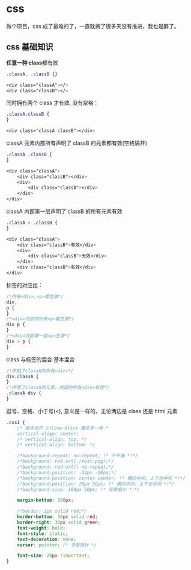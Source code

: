# css

做个项目，css 成了最难的了，一直耽搁了很多天没有推进，我也是醉了。

## css 基础知识

**任意一种 class**都有效

```css
.classA, .classB {}

<div class="classA"></>
<div class="classB"></>
```

同时拥有两个 class 才有效, 没有空格：

```css
.classA.classB {
}

<div class="classA classB"></div>
```

classA 元素内部所有声明了 classB 的元素都有效(空格隔开)

```css
.classA .classB {
}

<div class="classA">
	<div class="classB"></div>
	<div>
		<div class="classB"></div>
    </div>
</div>
```

classA 内部第一层声明了 classB 的所有元素有效

```css
.classA > .classB {
}

<div class="classA">
	<div class="classB">有效</div>
	<div>
		<div class="classB">无效</div>
    </div>
    <div class="classB">有效</div>
</div>
```

标签的对应组：

```css
/*所有<div>,<p>都生效*/
div,
p {
}
/*<div>内部的所有<p>都生效*/
div p {
}
/*<div>内部第一层<p>生效*/
div > p {
}
```

class 与标签的混合
基本混合

```css
/*声明了classA的所有<div>*/
div.classA {
}
/*声明了classA的元素，内部的所有<div>有效*/
.classA div {
}
```

逗号、空格、小于号(<), 意义是一样的，无论两边是 class 还是 html 元素

```css
.css1 {
    /* 居中对齐 inline-block 像文字一样 *
    vertical-align: center;
    /* vertical-align: top; */
    /* vertical-align: bottom; */

    /*background-repeat: no-repeat; !* 不平铺 *!*/
    /*background: red url(./test.png);*/
    /*background: red url() no-repeat;*/
    /*background-position: -34px -10px;*/
    /*background-position: center center; !* 横向中间，上下也中间 *!*/
    /*background-position: 20px 30px; !* 横向中间，上下也中间 *!*/
    /*background-size: 100px 50px; !* 背景缩小 *!*/

    margin-bottom: 200px;

    /*border: 1px solid red;*/
    border-bottom: 30px solid red;
    border-right: 30px solid green;
    font-weight: bold;
    font-style: italic;
    text-decoration: none;
    cursor: pointer; /* 手型指针 */

    font-size: 20px !important;
}
```
